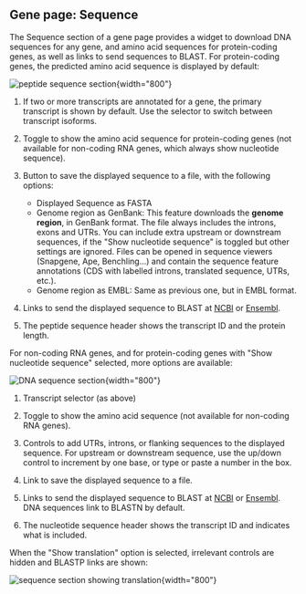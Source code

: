 ## Gene page: Sequence

The Sequence section of a gene page provides a widget to download DNA
sequences for any gene, and amino acid sequences for protein-coding
genes, as well as links to send sequences to BLAST. For protein-coding
genes, the predicted amino acid sequence is displayed by default:

![peptide sequence section](assets/gene_page_sequence_aa.png){width="800"}

1.  If two or more transcripts are annotated for a gene, the primary
    transcript is shown by default. Use the selector to switch between
    transcript isoforms.

2.  Toggle to show the amino acid sequence for protein-coding genes
    (not available for non-coding RNA genes, which always show
    nucleotide sequence).

3.  Button to save the displayed sequence to a file, with the following
    options:
    * Displayed Sequence as FASTA
    * Genome region as GenBank: This feature downloads the **genome region**,
      in GenBank format. The file always includes the introns, exons and UTRs. You can include
      extra upstream or downstream sequences, if the "Show nucleotide sequence"
      is toggled but other settings are ignored. Files can be opened in
      sequence viewers (Snapgene, Ape, Benchling...) and contain the sequence
      feature annotations (CDS with labelled introns, translated sequence, UTRs,
      etc.).
    * Genome region as EMBL: Same as previous one, but in EMBL format.

4.  Links to send the displayed sequence to BLAST at
    [NCBI](https://blast.ncbi.nlm.nih.gov/Blast.cgi) or
    [Ensembl](http://fungi.ensembl.org/Multi/Tools/Blast?db=core).

5.  The peptide sequence header shows the transcript ID and the
    protein length.

For non-coding RNA genes, and for protein-coding genes with "Show
nucleotide sequence" selected, more options are available:

![DNA sequence section](assets/gene_page_sequence_nt.png){width="800"}

1.  Transcript selector (as above)

2.  Toggle to show the amino acid sequence (not available for non-coding RNA genes).

3.  Controls to add UTRs, introns, or flanking sequences to the
    displayed sequence. For upstream or downstream sequence, use the
    up/down control to increment by one base, or type or paste a
    number in the box.

4.  Link to save the displayed sequence to a file.

5.  Links to send the displayed sequence to BLAST at
    [NCBI](https://blast.ncbi.nlm.nih.gov/Blast.cgi) or
    [Ensembl](http://fungi.ensembl.org/Multi/Tools/Blast?db=core). DNA
    sequences link to BLASTN by default.

6.  The nucleotide sequence header shows the transcript ID and
    indicates what is included.

When the "Show translation" option is selected, irrelevant controls
are hidden and BLASTP links are shown:

![sequence section showing translation](assets/gene_page_sequence_translated.png){width="800"}

